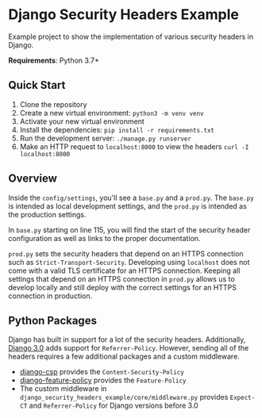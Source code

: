 # Django Security Headers Example

Example project to show the implementation of various security headers in Django.

**Requirements**: Python 3.7+

## Quick Start

1. Clone the repository
2. Create a new virtual environment: `python3 -m venv venv`
3. Activate your new virtual environment
4. Install the dependencies: `pip install -r requirements.txt`
5. Run the development server: `./manage.py runserver`
6. Make an HTTP request to `localhost:8000` to view the headers `curl -I localhost:8000`

## Overview

Inside the `config/settings`, you'll see a `base.py` and a `prod.py`. The `base.py` is
intended as local development settings, and the `prod.py` is intended as the production
settings.

In `base.py` starting on line 115, you will find the start of the security header
configuration as well as links to the proper documentation.

`prod.py` sets the security headers that depend on an HTTPS connection such as
`Strict-Transport-Security`. Developing using `localhost` does not come with a valid TLS
certificate for an HTTPS connection. Keeping all settings that depend on an HTTPS connection
in `prod.py` allows us to develop locally and still deploy with the correct settings for
an HTTPS connection in production.


## Python Packages

Django has built in support for a lot of the security headers. Additionally,
[Django 3.0](https://docs.djangoproject.com/en/dev/releases/3.0/#security) adds support for
`Referrer-Policy`. However, sending all of the headers requires a few additional packages
and a custom middleware.

* [django-csp](https://github.com/mozilla/django-csp) provides the `Content-Security-Policy`
* [django-feature-policy](https://github.com/adamchainz/django-feature-policy) provides the
`Feature-Policy`
* The custom middleware in `django_security_headers_example/core/middleware.py` provides
`Expect-CT` and `Referrer-Policy` for Django versions before 3.0